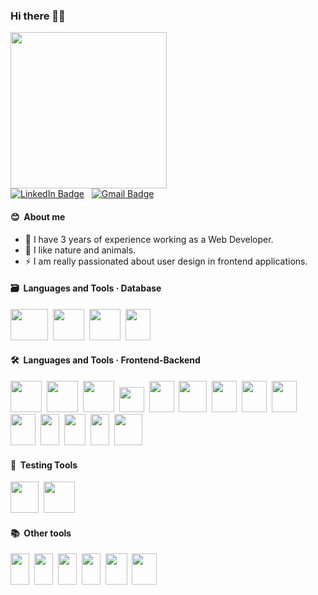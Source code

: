 ### Hi there 👋🏽

  <img src="https://media.giphy.com/media/uB86ZyWQsnFSGYe2sA/giphy.gif" width="250"/>
  <br>
  <a href="https://www.linkedin.com/in/anna-lopez-ribo"><img src="https://img.shields.io/badge/LinkedIn-blue?style=for-the-badge&logo=linkedin&logoColor=white" alt="LinkedIn Badge"></a>&nbsp;&nbsp;
  <a href="MAILTO:annalopezribo@gmail.com"><img src="https://img.shields.io/badge/Gmail-D14836?style=for-the-badge&logo=gmail&logoColor=white" alt="Gmail Badge"></a>

#### 😊 &nbsp;About me
<p>
<ul>
<li>🔭 I have 3 years of experience working as a Web Developer.</li>
<li>🌱 I like nature and animals.</li>
<li>⚡ I am really passionated about user design in frontend applications.</li>
</ul>
</p>  

#### 🗃️ &nbsp;Languages and Tools · Database

<p>
<img src="https://cdn.jsdelivr.net/gh/devicons/devicon/icons/mysql/mysql-original-wordmark.svg" width="60" height="50"/>&nbsp;
<img src="https://cdn.jsdelivr.net/gh/devicons/devicon/icons/oracle/oracle-original.svg" width="50" height="50"/>&nbsp;   
<img src="https://cdn.jsdelivr.net/gh/devicons/devicon/icons/microsoftsqlserver/microsoftsqlserver-plain-wordmark.svg" width="50" height="50"/>&nbsp;  
<img src="https://cdn.jsdelivr.net/gh/devicons/devicon/icons/mongodb/mongodb-plain-wordmark.svg" width="40" height="50"/>&nbsp;            
</p>


#### 🛠 &nbsp;Languages and Tools · Frontend-Backend

<p>
<img src="https://cdn.jsdelivr.net/gh/devicons/devicon/icons/php/php-original.svg" width="50" height="50" />&nbsp;
<img src="https://cdn.jsdelivr.net/gh/devicons/devicon/icons/java/java-original-wordmark.svg" width="50" height="50"/>&nbsp;
<img src="https://cdn.jsdelivr.net/gh/devicons/devicon/icons/nodejs/nodejs-plain-wordmark.svg" width="50" height="50"/>&nbsp; 
<img src="https://upload.wikimedia.org/wikipedia/commons/a/ab/Swagger-logo.png?20170812110931" width="auto" height="40"/>&nbsp; 
<img src="https://cdn.jsdelivr.net/gh/devicons/devicon/icons/csharp/csharp-plain.svg" width="40" height="50"/>&nbsp;
<img src="https://cdn.jsdelivr.net/gh/devicons/devicon/icons/git/git-plain-wordmark.svg" width="45" height="50"/>&nbsp;
<img src="https://cdn.jsdelivr.net/gh/devicons/devicon/icons/html5/html5-plain-wordmark.svg" width="40" height="50"/>&nbsp;
<img src="https://cdn.jsdelivr.net/gh/devicons/devicon/icons/css3/css3-plain-wordmark.svg" width="40" height="50"/>&nbsp;
<img src="https://cdn.jsdelivr.net/gh/devicons/devicon/icons/bootstrap/bootstrap-plain.svg" width="40" height="50"/>&nbsp;
<img src="https://cdn.jsdelivr.net/gh/devicons/devicon/icons/jquery/jquery-plain-wordmark.svg" width="40" height="50"/>&nbsp;
<img src="https://cdn.jsdelivr.net/gh/devicons/devicon/icons/javascript/javascript-plain.svg" width="30" height="50"/>&nbsp;
<img src="https://cdn.jsdelivr.net/gh/devicons/devicon/icons/angularjs/angularjs-plain.svg" width="34" height="50"/>&nbsp;
<img src="https://cdn.jsdelivr.net/gh/devicons/devicon/icons/vuejs/vuejs-original.svg" width="30" height="50"/>&nbsp;
<img src="https://cdn.jsdelivr.net/gh/devicons/devicon/icons/codeigniter/codeigniter-plain-wordmark.svg" width="45" height="50"/>&nbsp;

</p>

#### 🧪 &nbsp;Testing Tools
<p>
<img src="https://cdn.jsdelivr.net/gh/devicons/devicon/icons/mocha/mocha-plain.svg" width="45" height="50"/>&nbsp;
<img src="https://avatars.githubusercontent.com/u/1515293?s=280&v=4" width="auto" height="50"/>&nbsp;
</p>

#### 📚 &nbsp;Other tools

<img src="https://cdn.jsdelivr.net/gh/devicons/devicon/icons/photoshop/photoshop-plain.svg" width="30" height="50"/>&nbsp;
<img src="https://cdn.jsdelivr.net/gh/devicons/devicon/icons/aftereffects/aftereffects-original.svg" width="30" height="50"/>&nbsp;
<img src="https://cdn.jsdelivr.net/gh/devicons/devicon/icons/illustrator/illustrator-plain.svg" width="30" height="50"/>&nbsp;
<img src="https://cdn.jsdelivr.net/gh/devicons/devicon/icons/figma/figma-original.svg" width="30" height="50"/>&nbsp;
<img src="https://cdn.jsdelivr.net/gh/devicons/devicon/icons/jira/jira-original-wordmark.svg" width="35" height="50"/>&nbsp;
<img src="https://cdn.jsdelivr.net/gh/devicons/devicon/icons/heroku/heroku-plain-wordmark.svg" width="40" height="50"/>&nbsp;
          
          

          
          
          
          








